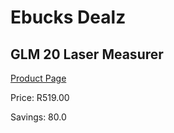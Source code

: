 
# Ebucks Dealz
## GLM 20 Laser Measurer
[Product Page](https://www.ebucks.com/web/shop/productSelected.do?prodId=381624464&catId=370101825)

Price: R519.00

Savings: 80.0


	